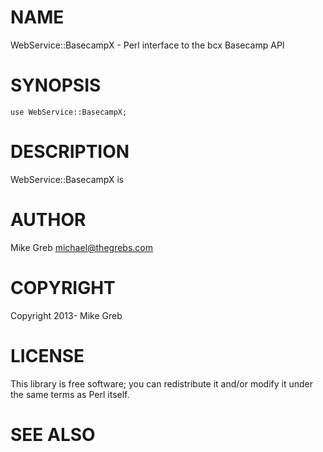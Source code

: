 # NAME

WebService::BasecampX - Perl interface to the bcx Basecamp API

# SYNOPSIS

    use WebService::BasecampX;

# DESCRIPTION

WebService::BasecampX is

# AUTHOR

Mike Greb <michael@thegrebs.com>

# COPYRIGHT

Copyright 2013- Mike Greb

# LICENSE

This library is free software; you can redistribute it and/or modify
it under the same terms as Perl itself.

# SEE ALSO
